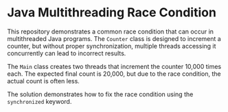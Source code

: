 # Java Multithreading Race Condition

This repository demonstrates a common race condition that can occur in multithreaded Java programs.  The `Counter` class is designed to increment a counter, but without proper synchronization, multiple threads accessing it concurrently can lead to incorrect results.

The `Main` class creates two threads that increment the counter 10,000 times each.  The expected final count is 20,000, but due to the race condition, the actual count is often less.

The solution demonstrates how to fix the race condition using the `synchronized` keyword.